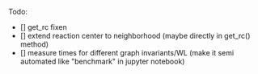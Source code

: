Todo:

- [] get_rc fixen
- [] extend reaction center to neighborhood (maybe directly in get_rc() method)
- [] measure times for different graph invariants/WL (make it semi automated like "benchmark" in jupyter notebook)
